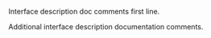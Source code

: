 Interface description doc comments first line.

Additional interface description documentation comments.